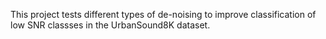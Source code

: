 This project tests different types of de-noising to improve classification of low SNR classses in the UrbanSound8K dataset. 

